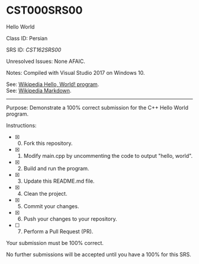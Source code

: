 # CST000SRS00
Hello World


Class ID: Persian

SRS ID: *CST162SRS00*

Unresolved Issues:  None AFAIC. 

Notes: Compiled with Visual Studio 2017 on Windows 10. 

See: [Wikipedia Hello, World! program](https://en.wikipedia.org/wiki/%22Hello,_World!%22_program).  
See: [Wikipedia Markdown](https://en.wikipedia.org/wiki/Markdown).

---

Purpose: Demonstrate a 100% correct submission for the C++ Hello World program. 

Instructions: 

- [x] 0. Fork this repository.  
- [x] 1. Modify main.cpp by uncommenting the code to output "hello, world".  
- [x] 2. Build and run the program.  
- [x] 3. Update this README.md file.  
- [x] 4. Clean the project.  
- [x] 5. Commit your changes.  
- [x] 6. Push your changes to your repository. 
- [ ] 7. Perform a Pull Request (PR). 

Your submission must be 100% correct. 

No further submissions will be accepted until you have a 100% for this SRS. 
